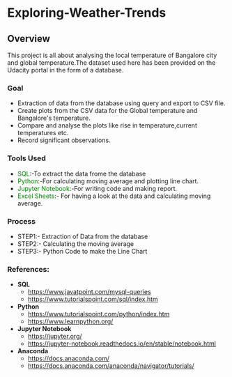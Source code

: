 # Exploring-Weather-Trends
## Overview
This project is all about analysing the local temperature of Bangalore city and global temperature.The dataset
used here has been provided on the Udacity portal in the form of a database.
### Goal
- Extraction of data from the database using query and export to CSV file.
- Create plots from the CSV data for the Global temperature and Bangalore's temperature.
- Compare and analyse the plots like rise in temperature,current temperatures etc.
- Record significant observations.
### Tools Used
- <font color='green'>SQL</font>:-To extract the data frome the database
- <font color='green'>Python</font>:-For calculating moving average and plotting line chart.
- <font color='green'>Jupyter Notebook</font>:-For writing code and making report.
- <font color='green'>Excel Sheets</font>:- For having a look at the data and calculating moving average.
### Process
- STEP1:- Extraction of Data from the database
- STEP2:- Calculating the moving average
- STEP3:- Python Code to make the Line Chart
### References:
- **SQL**
    - https://www.javatpoint.com/mysql-queries
    - https://www.tutorialspoint.com/sql/index.htm
- **Python**
    - https://www.tutorialspoint.com/python/index.htm
    - https://www.learnpython.org/
- **Jupyter Notebook**
    - https://jupyter.org/
    - https://jupyter-notebook.readthedocs.io/en/stable/notebook.html
- **Anaconda**
    - https://docs.anaconda.com/
    - https://docs.anaconda.com/anaconda/navigator/tutorials/

